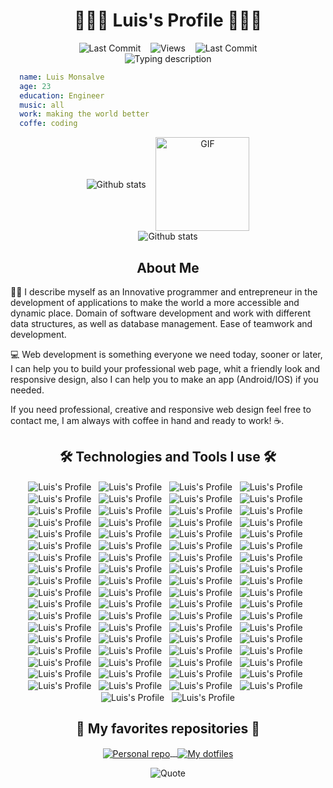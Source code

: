 
<h1 align="center">👨🏻‍💻 Luis's Profile 👨🏻‍💻</h1>

<div align="center">
  <img alt="Last Commit" src="https://img.shields.io/badge/GitHub-181717.svg?style=for-the-badge&logo=GitHub&logoColor=white" />
  &nbsp;&nbsp;
  <img alt="Views" src="https://komarev.com/ghpvc/?username=LuisSkyDev&style=for-the-badge" />
  &nbsp;&nbsp;
  <img alt="Last Commit" src="https://img.shields.io/github/last-commit/LuisSkyDev/LuisSkyDev?color=212121&logo=&logoColor=131821&style=for-the-badge" />
</div>

<div align="center">
  <img alt="Typing description" src="https://readme-typing-svg.demolab.com/?center=true&vCenter=true&lines=I'm+a+Full+stack+developer.;I'm+a+DevOps+developer.;I'm+a+UI+%2F+UX+Designer.;I'm+a+Entrepreneur." />
</div>

```yaml
  name: Luis Monsalve
  age: 23
  education: Engineer
  music: all
  work: making the world better
  coffe: coding
```

<div align="center">
  <img align="center" alt="Github stats" src="http://github-profile-summary-cards.vercel.app/api/cards/profile-details?username=LuisSkyDev&theme=github_dark" />
  &nbsp;&nbsp;
  <img align="center" alt="GIF" src="https://raw.githubusercontent.com/LuisSkyDev/LuisSkyDev/main/assets/gif/code_gif.gif" width="150px"/>
</div>

<div align="center">
  <img align="center" alt="Github stats" src="http://github-profile-summary-cards.vercel.app/api/cards/stats?username=LuisSkyDev&theme=github_dark" />
</div>

<div align="center">

</div>

<h2 align="center">About Me</h2>

👨‍💻 I describe myself as an Innovative programmer and entrepreneur in the development of applications to make the world a more accessible and dynamic place. Domain of software development and work with different data structures, as well as database management. Ease of teamwork and development.

💻 Web development is something everyone we need today, sooner or later, I can help you to build your professional web page, whit a friendly look and responsive design, also I can help you to make an app (Android/IOS) if you needed.

If you need professional, creative and responsive web design feel free to contact me, I am always with coffee in hand and ready to work! ☕.

<h2 align="center">🛠️ Technologies and Tools I use 🛠️</h2>

<p align="center">
  <img align="center" src="https://raw.githubusercontent.com/LuisSkyDev/LuisSkyDev/master/assets/icons/git.svg" alt="Luis's Profile" />
  <span>&nbsp;</span>
  <img align="center" src="https://raw.githubusercontent.com/LuisSkyDev/LuisSkyDev/master/assets/icons/github.svg" alt="Luis's Profile" />
  <span>&nbsp;</span>
  <img align="center" src="https://raw.githubusercontent.com/LuisSkyDev/LuisSkyDev/master/assets/icons/gitlab.svg" alt="Luis's Profile" />
  <span>&nbsp;</span>
  <img align="center" src="https://raw.githubusercontent.com/LuisSkyDev/LuisSkyDev/master/assets/icons/vscode.svg" alt="Luis's Profile" />
  <span>&nbsp;</span>
  <img align="center" src="https://raw.githubusercontent.com/LuisSkyDev/LuisSkyDev/master/assets/icons/visual_studio.svg" alt="Luis's Profile" />
  <span>&nbsp;</span>
  <img align="center" src="https://raw.githubusercontent.com/LuisSkyDev/LuisSkyDev/master/assets/icons/notion.svg" alt="Luis's Profile" />
  <span>&nbsp;</span>
  <img align="center" src="https://raw.githubusercontent.com/LuisSkyDev/LuisSkyDev/master/assets/icons/lighthouse.svg" alt="Luis's Profile" />
  <span>&nbsp;</span>
  <img align="center" src="https://raw.githubusercontent.com/LuisSkyDev/LuisSkyDev/master/assets/icons/postman.svg" alt="Luis's Profile" />
  <span>&nbsp;</span>
  <img align="center" src="https://raw.githubusercontent.com/LuisSkyDev/LuisSkyDev/master/assets/icons/altair.svg" alt="Luis's Profile" />
  <span>&nbsp;</span>
  <img align="center" src="https://raw.githubusercontent.com/LuisSkyDev/LuisSkyDev/master/assets/icons/figma.svg" alt="Luis's Profile" />
  <span>&nbsp;</span>
  <img align="center" src="https://raw.githubusercontent.com/LuisSkyDev/LuisSkyDev/master/assets/icons/photoshop.svg" alt="Luis's Profile" />
  <span>&nbsp;</span>
  <img align="center" src="https://raw.githubusercontent.com/LuisSkyDev/LuisSkyDev/master/assets/icons/typescript.svg" alt="Luis's Profile" />
  <span>&nbsp;</span>
  <img align="center" src="https://raw.githubusercontent.com/LuisSkyDev/LuisSkyDev/master/assets/icons/javascript.svg" alt="Luis's Profile" />
  <span>&nbsp;</span>
  <img align="center" src="https://raw.githubusercontent.com/LuisSkyDev/LuisSkyDev/master/assets/icons/dart.svg" alt="Luis's Profile" />
  <span>&nbsp;</span>
  <img align="center" src="https://raw.githubusercontent.com/LuisSkyDev/LuisSkyDev/master/assets/icons/c++.svg" alt="Luis's Profile" />
  <span>&nbsp;</span>
  <img align="center" src="https://raw.githubusercontent.com/LuisSkyDev/LuisSkyDev/master/assets/icons/csharp.svg" alt="Luis's Profile" />
  <span>&nbsp;</span>
  <img align="center" src="https://raw.githubusercontent.com/LuisSkyDev/LuisSkyDev/master/assets/icons/latex.svg" alt="Luis's Profile" />
  <span>&nbsp;</span>
  <img align="center" src="https://raw.githubusercontent.com/LuisSkyDev/LuisSkyDev/master/assets/icons/html.svg" alt="Luis's Profile" />
  <span>&nbsp;</span>
  <img align="center" src="https://raw.githubusercontent.com/LuisSkyDev/LuisSkyDev/master/assets/icons/css.svg" alt="Luis's Profile" />
  <span>&nbsp;</span>
  <img align="center" src="https://raw.githubusercontent.com/LuisSkyDev/LuisSkyDev/master/assets/icons/sass.svg" alt="Luis's Profile" />
  <span>&nbsp;</span>
  <img align="center" src="https://raw.githubusercontent.com/LuisSkyDev/LuisSkyDev/master/assets/icons/styled_components.svg" alt="Luis's Profile" />
  <span>&nbsp;</span>
  <img align="center" src="https://raw.githubusercontent.com/LuisSkyDev/LuisSkyDev/master/assets/icons/autoprefixer.svg" alt="Luis's Profile" />
  <span>&nbsp;</span>
  <img align="center" src="https://raw.githubusercontent.com/LuisSkyDev/LuisSkyDev/master/assets/icons/cssnano.svg" alt="Luis's Profile" />
  <span>&nbsp;</span>
  <img align="center" src="https://raw.githubusercontent.com/LuisSkyDev/LuisSkyDev/master/assets/icons/normalize.svg" alt="Luis's Profile" />
  <span>&nbsp;</span>
  <img align="center" src="https://raw.githubusercontent.com/LuisSkyDev/LuisSkyDev/master/assets/icons/pug.svg" alt="Luis's Profile" />
  <span>&nbsp;</span>
  <img align="center" src="https://raw.githubusercontent.com/LuisSkyDev/LuisSkyDev/master/assets/icons/ejs.svg" alt="Luis's Profile" />
  <span>&nbsp;</span>
  <img align="center" src="https://raw.githubusercontent.com/LuisSkyDev/LuisSkyDev/master/assets/icons/svgo.svg" alt="Luis's Profile" />
  <span>&nbsp;</span>
  <img align="center" src="https://raw.githubusercontent.com/LuisSkyDev/LuisSkyDev/master/assets/icons/pwa.svg" alt="Luis's Profile" />
  <span>&nbsp;</span>
  <img align="center" src="https://raw.githubusercontent.com/LuisSkyDev/LuisSkyDev/master/assets/icons/npm.svg" alt="Luis's Profile" />
  <span>&nbsp;</span>
  <img align="center" src="https://raw.githubusercontent.com/LuisSkyDev/LuisSkyDev/master/assets/icons/yarn.svg" alt="Luis's Profile" />
  <span>&nbsp;</span>
  <img align="center" src="https://raw.githubusercontent.com/LuisSkyDev/LuisSkyDev/master/assets/icons/pnpm.svg" alt="Luis's Profile" />
  <span>&nbsp;</span>
  <img align="center" src="https://raw.githubusercontent.com/LuisSkyDev/LuisSkyDev/master/assets/icons/eslint.svg" alt="Luis's Profile" />
  <span>&nbsp;</span>
  <img align="center" src="https://raw.githubusercontent.com/LuisSkyDev/LuisSkyDev/master/assets/icons/stylelint.svg" alt="Luis's Profile" />
  <span>&nbsp;</span>
  <img align="center" src="https://raw.githubusercontent.com/LuisSkyDev/LuisSkyDev/master/assets/icons/prettier.svg" alt="Luis's Profile" />
  <span>&nbsp;</span>
  <img align="center" src="https://raw.githubusercontent.com/LuisSkyDev/LuisSkyDev/master/assets/icons/editorconfig.svg" alt="Luis's Profile" />
  <span>&nbsp;</span>
  <img align="center" src="https://raw.githubusercontent.com/LuisSkyDev/LuisSkyDev/master/assets/icons/husky.svg" alt="Luis's Profile" />
  <span>&nbsp;</span>
  <img align="center" src="https://raw.githubusercontent.com/LuisSkyDev/LuisSkyDev/master/assets/icons/markdown.svg" alt="Luis's Profile" />
  <span>&nbsp;</span>
  <img align="center" src="https://raw.githubusercontent.com/LuisSkyDev/LuisSkyDev/master/assets/icons/vite.svg" alt="Luis's Profile" />
  <span>&nbsp;</span>
  <img align="center" src="https://raw.githubusercontent.com/LuisSkyDev/LuisSkyDev/master/assets/icons/webpack.svg" alt="Luis's Profile" />
  <span>&nbsp;</span>
  <img align="center" src="https://raw.githubusercontent.com/LuisSkyDev/LuisSkyDev/master/assets/icons/babel.svg" alt="Luis's Profile" />
  <span>&nbsp;</span>
  <img align="center" src="https://raw.githubusercontent.com/LuisSkyDev/LuisSkyDev/master/assets/icons/node.svg" alt="Luis's Profile" />
  <span>&nbsp;</span>
  <img align="center" src="https://raw.githubusercontent.com/LuisSkyDev/LuisSkyDev/master/assets/icons/nodemon.svg" alt="Luis's Profile" />
  <span>&nbsp;</span>
  <img align="center" src="https://raw.githubusercontent.com/LuisSkyDev/LuisSkyDev/master/assets/icons/react.svg" alt="Luis's Profile" />
  <span>&nbsp;</span>
  <img align="center" src="https://raw.githubusercontent.com/LuisSkyDev/LuisSkyDev/master/assets/icons/solid.svg" alt="Luis's Profile" />
  <span>&nbsp;</span>
  <img align="center" src="https://raw.githubusercontent.com/LuisSkyDev/LuisSkyDev/master/assets/icons/next.svg" alt="Luis's Profile" />
  <span>&nbsp;</span>
  <img align="center" src="https://raw.githubusercontent.com/LuisSkyDev/LuisSkyDev/master/assets/icons/nest.svg" alt="Luis's Profile" />
  <span>&nbsp;</span>
  <img align="center" src="https://raw.githubusercontent.com/LuisSkyDev/LuisSkyDev/master/assets/icons/express.svg" alt="Luis's Profile" />
  <span>&nbsp;</span>
  <img align="center" src="https://raw.githubusercontent.com/LuisSkyDev/LuisSkyDev/master/assets/icons/fastify.svg" alt="Luis's Profile" />
  <span>&nbsp;</span>
  <img align="center" src="https://raw.githubusercontent.com/LuisSkyDev/LuisSkyDev/master/assets/icons/react_native.svg" alt="Luis's Profile" />
  <span>&nbsp;</span>
  <img align="center" src="https://raw.githubusercontent.com/LuisSkyDev/LuisSkyDev/master/assets/icons/expo.svg" alt="Luis's Profile" />
  <span>&nbsp;</span>
  <img align="center" src="https://raw.githubusercontent.com/LuisSkyDev/LuisSkyDev/master/assets/icons/flutter.svg" alt="Luis's Profile" />
  <span>&nbsp;</span>
  <img align="center" src="https://raw.githubusercontent.com/LuisSkyDev/LuisSkyDev/master/assets/icons/windows.svg" alt="Luis's Profile" />
  <span>&nbsp;</span>
  <img align="center" src="https://raw.githubusercontent.com/LuisSkyDev/LuisSkyDev/master/assets/icons/mac.svg" alt="Luis's Profile" />
  <span>&nbsp;</span>
  <img align="center" src="https://raw.githubusercontent.com/LuisSkyDev/LuisSkyDev/master/assets/icons/linux.svg" alt="Luis's Profile" />
  <span>&nbsp;</span>
  <img align="center" src="https://raw.githubusercontent.com/LuisSkyDev/LuisSkyDev/master/assets/icons/android.svg" alt="Luis's Profile" />
  <span>&nbsp;</span>
  <img align="center" src="https://raw.githubusercontent.com/LuisSkyDev/LuisSkyDev/master/assets/icons/windows_terminal.svg" alt="Luis's Profile" />
  <span>&nbsp;</span>
  <img align="center" src="https://raw.githubusercontent.com/LuisSkyDev/LuisSkyDev/master/assets/icons/redux.svg" alt="Luis's Profile" />
  <span>&nbsp;</span>
  <img align="center" src="https://raw.githubusercontent.com/LuisSkyDev/LuisSkyDev/master/assets/icons/apollo.svg" alt="Luis's Profile" />
    <span>&nbsp;</span>
  <img align="center" src="https://raw.githubusercontent.com/LuisSkyDev/LuisSkyDev/master/assets/icons/graphql.svg" alt="Luis's Profile" />
    <span>&nbsp;</span>
  <img align="center" src="https://raw.githubusercontent.com/LuisSkyDev/LuisSkyDev/master/assets/icons/apollo.svg" alt="Luis's Profile" />
    <span>&nbsp;</span>
  <img align="center" src="https://raw.githubusercontent.com/LuisSkyDev/LuisSkyDev/master/assets/icons/mercurius.svg" alt="Luis's Profile" />
    <span>&nbsp;</span>
  <img align="center" src="https://raw.githubusercontent.com/LuisSkyDev/LuisSkyDev/master/assets/icons/postgresql.svg" alt="Luis's Profile" />
      <span>&nbsp;</span>
  <img align="center" src="https://raw.githubusercontent.com/LuisSkyDev/LuisSkyDev/master/assets/icons/mysql.svg" alt="Luis's Profile" />
      <span>&nbsp;</span>
  <img align="center" src="https://raw.githubusercontent.com/LuisSkyDev/LuisSkyDev/master/assets/icons/sqlite.svg" alt="Luis's Profile" />
      <span>&nbsp;</span>
  <img align="center" src="https://raw.githubusercontent.com/LuisSkyDev/LuisSkyDev/master/assets/icons/postgresql.svg" alt="Luis's Profile" />
      <span>&nbsp;</span>
  <img align="center" src="https://raw.githubusercontent.com/LuisSkyDev/LuisSkyDev/master/assets/icons/mongo.svg" alt="Luis's Profile" />
      <span>&nbsp;</span>
  <img align="center" src="https://raw.githubusercontent.com/LuisSkyDev/LuisSkyDev/master/assets/icons/prisma.svg" alt="Luis's Profile" />
      <span>&nbsp;</span>
  <img align="center" src="https://raw.githubusercontent.com/LuisSkyDev/LuisSkyDev/master/assets/icons/typeorm.svg" alt="Luis's Profile" />
      <span>&nbsp;</span>
  <img align="center" src="https://raw.githubusercontent.com/LuisSkyDev/LuisSkyDev/master/assets/icons/jwt.svg" alt="Luis's Profile" />
      <span>&nbsp;</span>
  <img align="center" src="https://raw.githubusercontent.com/LuisSkyDev/LuisSkyDev/master/assets/icons/passport.svg" alt="Luis's Profile" />
      <span>&nbsp;</span>
  <img align="center" src="https://raw.githubusercontent.com/LuisSkyDev/LuisSkyDev/master/assets/icons/google_cloud.svg" alt="Luis's Profile" />
      <span>&nbsp;</span>
  <img align="center" src="https://raw.githubusercontent.com/LuisSkyDev/LuisSkyDev/master/assets/icons/aws.svg" alt="Luis's Profile" />
      <span>&nbsp;</span>
  <img align="center" src="https://raw.githubusercontent.com/LuisSkyDev/LuisSkyDev/master/assets/icons/amplify.svg" alt="Luis's Profile" />
      <span>&nbsp;</span>
  <img align="center" src="https://raw.githubusercontent.com/LuisSkyDev/LuisSkyDev/master/assets/icons/s3.svg" alt="Luis's Profile" />
</p>

<h2 align="center">📘 My favorites repositories 📘</h2>

<p align="center">
  <a href="https://github.com/LuisSkyDev">
    <img align="center" src="https://github-readme-stats.vercel.app/api/pin/?username=LuisSkyDev&repo=LuisSkyDev&theme=github_dark" alt="Personal repo" />
    <span>&nbsp;</span>
    <img align="center" src="https://github-readme-stats.vercel.app/api/pin/?username=LuisSkyDev&repo=.dotfiles&theme=github_dark" alt="My dotfiles" />
  </a>
</p>

<div align="center">
  <img align="center" src="https://quotes-github-readme.vercel.app/api?type=horizontal&theme=nord" alt="Quote" />
</div>
